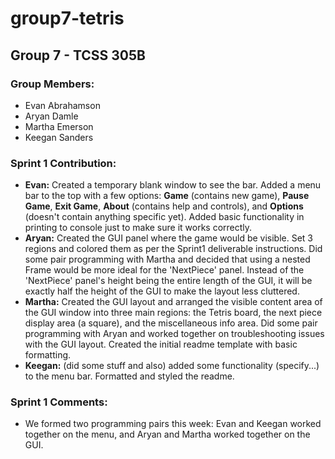 # group7-tetris

## Group 7 - TCSS 305B

### Group Members:
+ Evan Abrahamson
+ Aryan Damle
+ Martha Emerson
+ Keegan Sanders

### Sprint 1 Contribution:
+ **Evan:** Created a temporary blank window to see the bar. Added a menu bar to the top with a few options: **Game** (contains new game), **Pause Game**, **Exit Game**, **About** (contains help and controls), and **Options** (doesn't contain anything specific yet). Added basic functionality in printing to console just to make sure it works correctly.
+ **Aryan:** Created the GUI panel where the game would be visible. Set 3 regions and colored them as per the Sprint1 deliverable instructions. Did some pair programming with Martha and decided that using a nested Frame would be more ideal for the 'NextPiece' panel. Instead of the 'NextPiece' panel's height  being the entire length of the GUI, it will be exactly half the height of the GUI to make the layout less cluttered. 
+ **Martha:** Created the GUI layout and arranged the visible content area of the GUI window into three main regions: the Tetris board, the next piece display area (a square), and the miscellaneous info area. Did some pair programming with Aryan and worked together on troubleshooting issues with the GUI layout. Created the initial readme template with basic formatting.
+ **Keegan:** (did some stuff and also) added some functionality (specify...) to the menu bar. Formatted and styled the readme.

### Sprint 1 Comments:
+ We formed two programming pairs this week: Evan and Keegan worked together on the menu, and Aryan and Martha worked together on the GUI.
